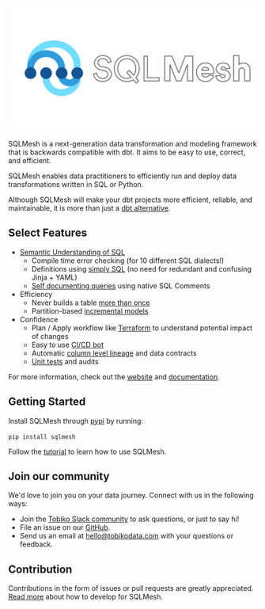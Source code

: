 ![SQLMesh logo](sqlmesh.svg)

SQLMesh is a next-generation data transformation and modeling framework that is backwards compatible with dbt. It aims to be easy to use, correct, and efficient. 

SQLMesh enables data practitioners to efficiently run and deploy data transformations written in SQL or Python.

Although SQLMesh will make your dbt projects more efficient, reliable, and maintainable, it is more than just a [dbt alternative](https://tobikodata.com/sqlmesh_for_dbt_1.html). 

## Select Features
* [Semantic Understanding of SQL](https://tobikodata.com/semantic-understanding-of-sql.html)
    * Compile time error checking (for 10 different SQL dialects!)
    * Definitions using [simply SQL](https://sqlmesh.readthedocs.io/en/stable/concepts/models/sql_models/#sql-based-definition) (no need for redundant and confusing Jinja + YAML)
    * [Self documenting queries](https://tobikodata.com/metadata-everywhere.html) using native SQL Comments
* Efficiency
    * Never builds a table [more than once](https://tobikodata.com/simplicity-or-efficiency-how-dbt-makes-you-choose.html)
    * Partition-based [incremental models](https://tobikodata.com/correctly-loading-incremental-data-at-scale.html)
* Confidence
    * Plan / Apply workflow like [Terraform](https://www.terraform.io/) to understand potential impact of changes
    * Easy to use [CI/CD bot](https://sqlmesh.readthedocs.io/en/stable/integrations/github/)
    * Automatic [column level lineage](https://tobikodata.com/automatically-detecting-breaking-changes-in-sql-queries.html) and data contracts
    * [Unit tests](https://tobikodata.com/we-need-even-greater-expectations.html) and audits

For more information, check out the [website](https://sqlmesh.com) and [documentation](https://sqlmesh.readthedocs.io/en/stable/).

## Getting Started
Install SQLMesh through [pypi](https://pypi.org/project/sqlmesh/) by running:

```pip install sqlmesh```

Follow the [tutorial](https://sqlmesh.readthedocs.io/en/stable/quick_start/) to learn how to use SQLMesh.

## Join our community
We'd love to join you on your data journey. Connect with us in the following ways:

* Join the [Tobiko Slack community](https://tobikodata.com/slack) to ask questions, or just to say hi!
* File an issue on our [GitHub](https://github.com/TobikoData/sqlmesh/issues/new).
* Send us an email at [hello@tobikodata.com](mailto:hello@tobikodata.com) with your questions or feedback.

## Contribution
Contributions in the form of issues or pull requests are greatly appreciated. [Read more](https://sqlmesh.readthedocs.io/en/stable/development/) about how to develop for SQLMesh.

